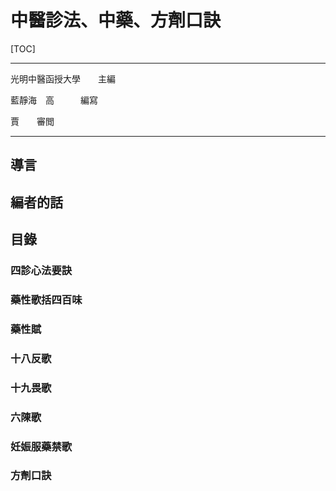 # 中醫診法、中藥、方劑口訣

[TOC]

---

光明中醫函授大學　　主編

藍靜海　高　　　編寫

賈　　審閲

---

## 導言



## 編者的話



## 目錄

### 四診心法要訣

### 藥性歌括四百味

### 藥性賦

### 十八反歌

### 十九畏歌

### 六陳歌

### 妊娠服藥禁歌

### 方劑口訣





